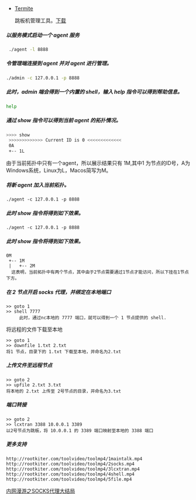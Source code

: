 

- [Termite](http://rootkiter.com/Termite/)

  跳板机管理工具。[下载](http://rootkiter.com/Termite/download/Termite.zip)

##### 以服务模式启动一个 agent 服务
```bash
 ./agent -l 8888
```
##### 令管理端连接到 agent 并对 agent 进行管理。
```bash
./admin -c 127.0.0.1 -p 8888
```

##### 此时，admin 端会得到一个内置的 shell，输入 help 指令可以得到帮助信息。
```bash
help
```

##### 通过 show 指令可以得到当前 agent 的拓扑情况。
```bash
>>>> show
 >>>>>>>>>>>>> Current ID is 0 <<<<<<<<<<<<<
 0A
 +-- 1L
```
 由于当前拓扑中只有一个agent，所以展示结果只有 1M,其中1 为节点的ID号，A为Windows系统，Linux为L，Macos简写为M。

##### 将新 agent 加入当前拓扑。

```
./agent -c 127.0.0.1 -p 8888
```

##### 此时 show 指令将得到如下效果。
```
./agent -c 127.0.0.1 -p 8888
```

##### 此时 show 指令将得到如下效果。

```
0M
 +-- 1M
 |   +-- 2M
  这表明，当前拓扑中有两个节点，其中由于2节点需要通过1节点才能访问，所以下挂在1节点下方。
```
##### 在 2 节点开启 socks 代理，并绑定在本地端口
```
>> goto 1
>> shell 7777
     此时，通过nc本地的 7777 端口，就可以得到一个 1 节点提供的 shell.
```

将远程的文件下载至本地
```
>> goto 1
>> downfile 1.txt 2.txt
将1 节点，目录下的 1.txt 下载至本地，并命名为2.txt
```

##### 上传文件至远程节点
```
>> goto 2
>> upfile 2.txt 3.txt
将本地的 2.txt 上传至 2号节点的目录，并命名为3.txt
```

##### 端口转接
```
>> goto 2 
>> lcxtran 3388 10.0.0.1 3389
以2号节点为跳板，将 10.0.0.1 的 3389 端口映射至本地的 3388 端口
```

##### 更多支持
```
http://rootkiter.com/toolvideo/toolmp4/1maintalk.mp4
http://rootkiter.com/toolvideo/toolmp4/2socks.mp4
http://rootkiter.com/toolvideo/toolmp4/3lcxtran.mp4
http://rootkiter.com/toolvideo/toolmp4/4shell.mp4
http://rootkiter.com/toolvideo/toolmp4/5file.mp4
```

[内网漫游之SOCKS代理大结局](https://xianzhi.aliyun.com/forum/read/735.html)